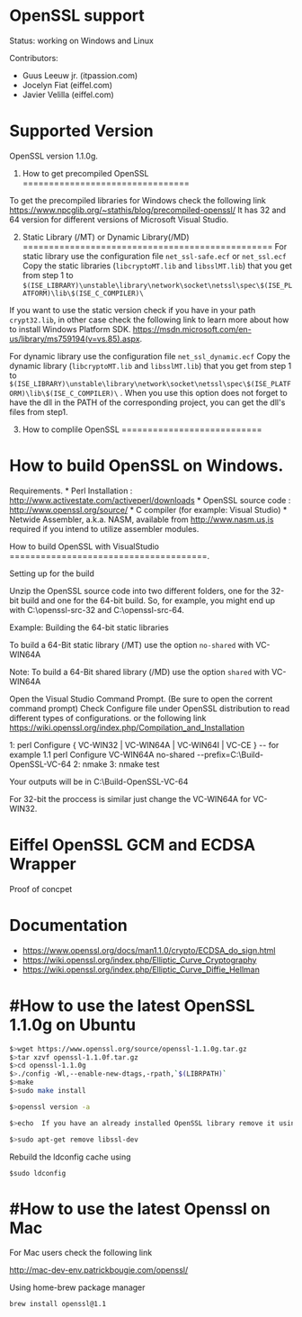 # OpenSSL support #

Status: working on Windows and Linux

Contributors:
- Guus Leeuw jr. (itpassion.com)
- Jocelyn Fiat (eiffel.com)
- Javier Velilla (eiffel.com)


Supported Version
=================
OpenSSL version 1.1.0g.



1. How to get precompiled OpenSSL
================================

To get the precompiled libraries for Windows check the following
link https://www.npcglib.org/~stathis/blog/precompiled-openssl/
It has 32 and 64 version for different versions of Microsoft Visual Studio.


2. Static Library (/MT) or Dynamic Library(/MD)
================================================
For static library use the configuration file `net_ssl-safe.ecf` or `net_ssl.ecf`
Copy the static libraries (`libcryptoMT.lib` and `libsslMT.lib`) that you get from step 1
to `$(ISE_LIBRARY)\unstable\library\network\socket\netssl\spec\$(ISE_PLATFORM)\lib\$(ISE_C_COMPILER)\`

If you want to use the static version check if you have in your path `crypt32.lib`, 
in other case check the following link to learn more about how to install Windows Platform SDK.
https://msdn.microsoft.com/en-us/library/ms759194(v=vs.85).aspx.


For dynamic library use the configuration file `net_ssl_dynamic.ecf`
Copy the dynamic library (`libcryptoMT.lib` and `libsslMT.lib`) that you get from step 1
to `$(ISE_LIBRARY)\unstable\library\network\socket\netssl\spec\$(ISE_PLATFORM)\lib\$(ISE_C_COMPILER)\` .
When you use this option does not forget to have the dll in the PATH of the corresponding project,
you can get the dll's files from step1.

3. How to complile OpenSSL
===========================

How to build OpenSSL on Windows.
================================

Requirements.
	* Perl Installation    : http://www.activestate.com/activeperl/downloads
	* OpenSSL source code  : http://www.openssl.org/source/
	* C compiler (for example: Visual Studio)
	* Netwide Assembler, a.k.a. NASM, available from http://www.nasm.us,is required if you intend to utilize assembler modules.


How to build OpenSSL with VisualStudio  
======================================.

Setting up for the build

Unzip the OpenSSL source code into two different folders, one for the 32-bit build and one for the 64-bit build. 
So, for example, you might end up with C:\openssl-src-32 and C:\openssl-src-64.

Example:
Building the 64-bit static libraries

To build a 64-Bit static library (/MT) use the option `no-shared` with VC-WIN64A

Note: To build a 64-Bit shared library (/MD) use the option `shared` with VC-WIN64A

Open the Visual Studio Command Prompt. (Be sure to open the corrent command prompt)
Check Configure file under OpenSSL distribution to read different types of configurations.
or the following link https://wiki.openssl.org/index.php/Compilation_and_Installation


1: perl Configure { VC-WIN32 | VC-WIN64A | VC-WIN64I | VC-CE }
-- for example 
1.1 perl Configure VC-WIN64A no-shared --prefix=C:\Build-OpenSSL-VC-64
2: nmake
3: nmake test

Your outputs will be in C:\Build-OpenSSL-VC-64

For 32-bit the proccess is similar just change the VC-WIN64A for VC-WIN32.


Eiffel OpenSSL GCM and ECDSA Wrapper
============================

Proof of concpet

Documentation
=============
- https://www.openssl.org/docs/man1.1.0/crypto/ECDSA_do_sign.html
- https://wiki.openssl.org/index.php/Elliptic_Curve_Cryptography
- https://wiki.openssl.org/index.php/Elliptic_Curve_Diffie_Hellman



#How to use the latest OpenSSL 1.1.0g on Ubuntu
================================================

```bash
$>wget https://www.openssl.org/source/openssl-1.1.0g.tar.gz
$>tar xzvf openssl-1.1.0f.tar.gz
$>cd openssl-1.1.0g
$>./config -Wl,--enable-new-dtags,-rpath,`$(LIBRPATH)`
$>make
$>sudo make install

$>openssl version -a    

$>echo	If you have an already installed OpenSSL library remove it using

$>sudo apt-get remove libssl-dev
```

Rebuild the ldconfig cache using

```
$sudo ldconfig
```




#How to use the latest Openssl on Mac
======================================
For Mac users check the following link

http://mac-dev-env.patrickbougie.com/openssl/


Using home-brew package manager

`brew install openssl@1.1`

